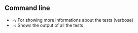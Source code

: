 ## Command line 

- `-v` For showing more informations about the tests (verbose)
- `-s` Shows the output of all the tests
